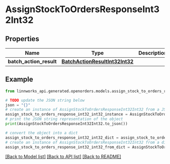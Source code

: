 # AssignStockToOrdersResponseInt32Int32


## Properties

Name | Type | Description | Notes
------------ | ------------- | ------------- | -------------
**batch_action_result** | [**BatchActionResultInt32Int32**](BatchActionResultInt32Int32.md) |  | [optional] 

## Example

```python
from linnworks_api.generated.openorders.models.assign_stock_to_orders_response_int32_int32 import AssignStockToOrdersResponseInt32Int32

# TODO update the JSON string below
json = "{}"
# create an instance of AssignStockToOrdersResponseInt32Int32 from a JSON string
assign_stock_to_orders_response_int32_int32_instance = AssignStockToOrdersResponseInt32Int32.from_json(json)
# print the JSON string representation of the object
print(AssignStockToOrdersResponseInt32Int32.to_json())

# convert the object into a dict
assign_stock_to_orders_response_int32_int32_dict = assign_stock_to_orders_response_int32_int32_instance.to_dict()
# create an instance of AssignStockToOrdersResponseInt32Int32 from a dict
assign_stock_to_orders_response_int32_int32_from_dict = AssignStockToOrdersResponseInt32Int32.from_dict(assign_stock_to_orders_response_int32_int32_dict)
```
[[Back to Model list]](../README.md#documentation-for-models) [[Back to API list]](../README.md#documentation-for-api-endpoints) [[Back to README]](../README.md)


